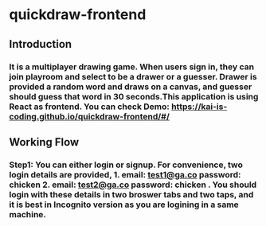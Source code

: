 # quickdraw-frontend

## Introduction
### It is a multiplayer drawing game. When users sign in, they can join playroom and select to be a drawer or a guesser. Drawer is provided a random word and draws on a canvas, and guesser should guess that word in 30 seconds.This application is using React as frontend. You can check Demo: https://kai-is-coding.github.io/quickdraw-frontend/#/

## Working Flow
### Step1: You can either login or signup. For convenience, two login details are provided, 1. email: test1@ga.co password: chicken 2. email: test2@ga.co password: chicken . You should login with these details in two broswer tabs and two taps, and it is best in Incognito version as you are logining in a same machine.




